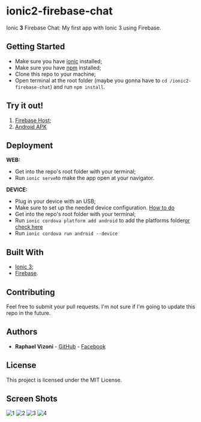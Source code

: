 # ionic2-firebase-chat
Ionic **3** Firebase Chat: My first app with Ionic 3 using Firebase.

## Getting Started
* Make sure you have [ionic](https://ionicframework.com/getting-started/) installed;
* Make sure you have [npm](https://www.npmjs.com/get-npm) installed;
* Clone this repo to your machine;
* Open terminal at the root folder (maybe you gonna have to ```cd /ionic2-firebase-chat```) and run ```npm install```.

## Try it out!
1. [Firebase Host](https://ionic2-firebase-chat-c582c.firebaseapp.com/);
2. [Android APK](https://drive.google.com/open?id=1006s5IkBrdekz5ZbCJk7IxRl_mqQfg0i)

## Deployment
**WEB:**
* Get into the repo's root folder with your terminal;
* Run ```ionic serve```to make the app open at your navigator.

**DEVICE:**
* Plug in your device with an USB;
* Make sure to set up the needed device configuration. [How to do](https://developer.android.com/studio/run/device.html#developer-device-options)
* Get into the repo's root folder with your terminal;
* Run ```ionic cordova platform add android``` to add the platforms folder[or check here](https://ionicframework.com/docs/intro/deploying/)
* Run ```ionic cordova run android --device```

## Built With

* [Ionic 3](https://ionicframework.com);
* [Firebase](https://firebase.google.com/).

## Contributing

Feel free to submit your pull requests. I'm not sure if I'm going to update this repo in the future.

## Authors

* **Raphael Vizoni** - [GitHub](https://github.com/Vizoni) - [Facebook](https://www.facebook.com/raphael.vizoni) 

## License

This project is licensed under the MIT License.

## Screen Shots
![1](https://i.imgur.com/ztltb8f.jpg "Sign in")
![2](https://i.imgur.com/uVlNWaW.jpg "Sign Up")
![3](https://i.imgur.com/ojv41bH.jpg "Chats")
![4](https://i.imgur.com/8E4SVME.jpg "Profile")
